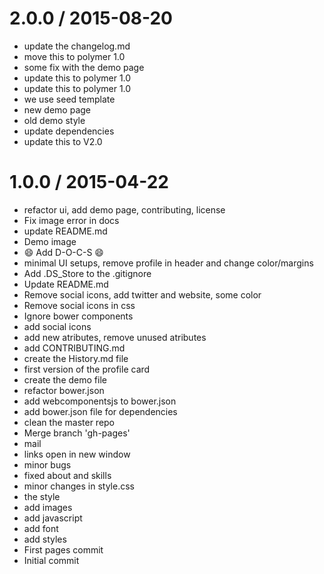 2.0.0 / 2015-08-20
==================

  * update the changelog.md
  * move this to polymer 1.0
  * some fix with the demo page
  * update this to polymer 1.0
  * update this to polymer 1.0
  * we use seed template
  * new demo page
  * old demo style
  * update dependencies
  * update this to V2.0

1.0.0 / 2015-04-22
==================

  * refactor ui, add demo page, contributing, license
  * Fix image error in docs
  * update README.md
  * Demo image
  * :smile: Add D-O-C-S :smile:
  * minimal UI setups, remove profile in header and change color/margins
  * Add .DS_Store to the .gitignore
  * Update README.md
  * Remove social icons, add twitter and website, some color
  * Remove social icons in css
  * Ignore bower components
  * add social icons
  * add new atributes, remove unused atributes
  * add CONTRIBUTING.md
  * create the History.md file
  * first version of the profile card
  * create the demo file
  * refactor bower.json
  * add webcomponentsjs to bower.json
  * add bower.json file for dependencies
  * clean the master repo
  * Merge branch 'gh-pages'
  * mail
  * links open in new window
  * minor bugs
  * fixed about and skills
  * minor changes in style.css
  * the style
  * add images
  * add javascript
  * add font
  * add styles
  * First pages commit
  * Initial commit

